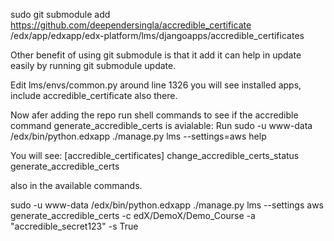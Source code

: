 sudo git submodule add https://github.com/deependersingla/accredible_certificate /edx/app/edxapp/edx-platform/lms/djangoapps/accredible_certificates

Other benefit of using git submodule is that it add it can help in update easily by running git submodule update.

Edit lms/envs/common.py around line 1326 you will see installed apps, include accredible_certificate also there.

Now afer adding the repo run shell commands to see if the accredible command generate_accredible_certs is avialable: Run
sudo -u www-data /edx/bin/python.edxapp ./manage.py lms --settings=aws help

You will see:
[accredible_certificates]
    change_accredible_certs_status
    generate_accredible_certs

also in the available commands.

sudo -u www-data /edx/bin/python.edxapp ./manage.py lms --settings aws generate_accredible_certs -c edX/DemoX/Demo_Course -a "accredible_secret123" -s True
